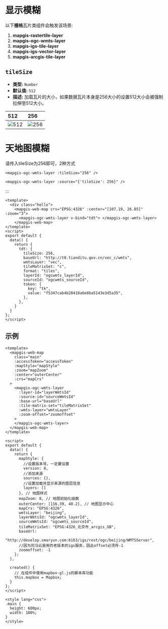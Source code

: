 # 显示模糊

以下**栅格**瓦片类组件会触发该场景:
1. **mapgis-rastertile-layer**
2. **mapgis-ogc-wmts-layer**
3. **mapgis-igs-tile-layer**
4. **mapgis-igs-vector-layer**
5. **mapgis-arcgis-tile-layer**

## `tileSize`
 - **类型:** `Number`
- **默认值:** `512`
- **描述:** 加载瓦片的大小，如果数据瓦片本身是256大小的设置512大小会被强制拉伸至512大小。

| 512                                                         | 256                                                         |
| :---------------------------------------------------------- | :---------------------------------------------------------- |
| ![512](./static/demo/mapboxgl/helper/tilesize/tile/512.png) | ![256](./static/demo/mapboxgl/helper/tilesize/tile/256.png) |

# 天地图模糊
请传入tileSize为256即可，2种方式
``` vue
<mapgis-ogc-wmts-layer :tileSize="256" />
```
``` vue
<mapgis-ogc-wmts-layer :source="{'tileSize': 256}" />
```
:::

``` vue
<template>
  <div class="hello">
    <mapgis-web-map crs="EPSG:4326" :center="[107.19, 26.85]" :zoom="3">
      <mapgis-ogc-wmts-layer v-bind="tdt"> </mapgis-ogc-wmts-layer>
    </mapgis-web-map>
</template>
<script>
export default {
  data() {
    return {
      tdt: {
        tileSize: 256,
        baseUrl: "http://t0.tianditu.gov.cn/vec_c/wmts",
        wmtsLayer: "vec",
        tileMatrixSet: "c",
        format: "tiles",
        layerId: "ogcwmts_layerId",
        sourceId: "ogcwmts_sourceId",
        token: {
          key: "tk",
          value: "f5347cab4b28410a6e8ba5143e3d5a35",
        },
      },
    }
  }
};
</script>
```

## 示例

```vue
<template>
  <mapgis-web-map
    class="main"
    :accessToken="accessToken"
    :mapStyle="mapStyle"
    :zoom="mapZoom"
    :center="outerCenter"
    :crs="mapCrs"
  >
    <mapgis-ogc-wmts-layer
      :layer-id="layerWmtsId"
      :source-id="sourceWmtsId"
      :base-url="baseUrl"
      :tile-matrix-set="tileMatrixSet"
      :wmts-layer="wmtsLayer"
      :zoom-offset="zoomoffset"
    >
    </mapgis-ogc-wmts-layer>
  </mapgis-web-map>
</template>

<script>
export default {
  data() {
    return {
      mapStyle: {
        //设置版本号，一定要设置
        version: 8,
        //添加来源
        sources: {},
        //设置加载并显示来源的图层信息
        layers: []
      }, // 地图样式
      mapZoom: 8, // 地图初始化级数
      outerCenter: [116.39, 40.2], // 地图显示中心
      mapCrs: "EPSG:4326",
      wmtsLayer: "beijing",
      layerWmtsId: "ogcwmts_layerId",
      sourceWmtsId: "ogcwmts_sourceId",
      tileMatrixSet: "EPSG:4326_北京市_arcgis_GB",
      baseUrl:
        "http://develop.smaryun.com:6163/igs/rest/ogc/beijing/WMTSServer",
      //因为司马云是用的老版本的igs服务，因此offset必须传-1
      zoomoffset: -1
    };
  },

  created() {
    // 在组件中使用mapbox-gl.js的脚本库功能
    this.mapbox = Mapbox;
  }
};
</script>

<style lang="css">
.main {
  height: 600px;
  width: 100%;
}
</style>
```

